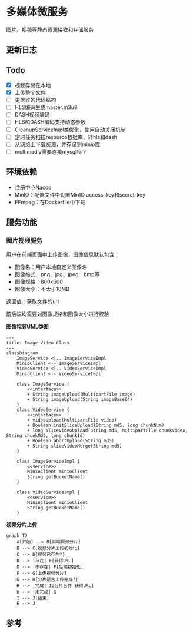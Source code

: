 # 多媒体微服务

图片、视频等静态资源接收和存储服务

## 更新日志


## Todo

- [X]  视频存储在本地
- [X]  上传整个文件
- [ ]  更优雅的代码结构
- [ ]  HLS编码生成master.m3u8
- [ ]  DASH视频编码
- [ ]  HLS和DASH编码支持动态参数
- [ ]  CleanupServiceImpl类优化，使用自动关闭机制
- [ ]  定时任务扫描resource数据库，转hls和dash
- [ ]  从网络上下载资源，并存储到minio库
- [ ]  multimedia需要连接mysql吗？

## 环境依赖

- 注册中心Nacos
- MinIO：配置文件中设置MinIO access-key和secret-key
- FFmpeg：在Dockerfile中下载

## 服务功能

### 图片视频服务

用户在前端页面中上传图像，图像信息默认包含：

- 图像名：用户本地自定义图像名
- 图像格式：png、jpg、jpeg、bmp等
- 图像规格：800x600
- 图像大小：不大于10MB

返回值：获取文件的url

前后端均需要对图像规格和图像大小进行校验

**图像视频UML类图**

```mermaid
---
title: Image Video Class
---
classDiagram
    ImageService <|.. ImageServiceImpl
    MinioClient <-- ImageServiceImpl
    VideoService <|.. VideoServiceImpl
    MinioClient <-- VideoServiceImpl
    
    class ImageService {
        <<interface>>
        + String imageUpload(MultipartFile image)
        + String imageUpload(String imageBase64)
    }
    class VideoService {
        <<interface>>
        + videoUpload(MultipartFile video)
        + Boolean initSliceUpload(String md5, long chunkNum)
        + long sliceVideoUpload(String md5, MultipartFile chunkVideo, String chunkMd5, long chunkId)
        + Boolean abortUpload(String md5)
        + String sliceVideoMerge(String md5)
    }
    
    class ImageServiceImpl {
        <<service>>
        MinioClient minioClient
        String getBucketName()
    }

    class VideoServiceImpl {
        <<service>>
        MinioClient minioClient
        String getBucketName()
    }

```

**视频分片上传**

```mermaid
graph TD
    A[开始] --> B[前端视频分片]
    B --> C[视频分片上传初始化]
    C --> D{视频已存在?}
    D --> |存在| E[获得URL]
    D --> |不存在| F[后端初始化]
    F --> G[上传视频分片]
    G --> H{分片是否上传完成?}
    H --> |完成| I[分片合并 获得URL]
    H --> |未完成| G
    I --> J[结束]
    E --> J
```

## 参考
